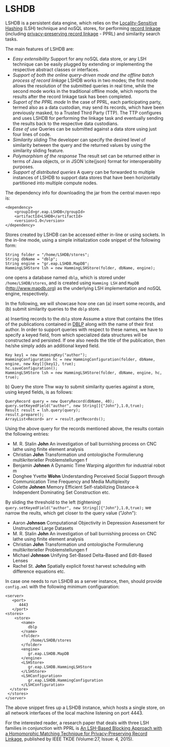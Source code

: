 # LSHDB
LSHDB is a persistent data engine, which relies on the [Locality-Sensitive Hashing](https://en.wikipedia.org/wiki/Locality-sensitive_hashing) (LSH) technique and noSQL stores, 
for performing [record linkage](https://en.wikipedia.org/wiki/Record_linkage) (including [privacy-preserving record linkage](https://www.cs.cmu.edu/~rjhall/linkage_survey_final.pdf) - PPRL) and similarity search tasks.

The main features of LSHDB are:
* _Easy extensibility_  Support for any noSQL data store, or any LSH technique can be easily plugged by extending or implementing the respective abstract classes or interfaces.
* _Support of both the online query-driven mode and the offline batch process of record linkage_  LSHDB works in two modes; the first mode allows the resolution of the submitted queries in real time, while the second mode works in the traditional offline mode, which reports the results after the record linkage task has been completed.
* _Suport of the PPRL mode_  In the case of PPRL, each participating party, termed also as a data custodian, may send its records, which have been previously masked, to a Trusted Third Party (TTP). The TTP configures and uses LSHDB for performing the linkage task and eventually sending the results back to the respective data custodians.
* _Ease of use_  Queries can be submitted against a data store using just four lines of code.
* _Similarity sliding_  The developer can specify the desired level of similarity between the query and the returned values by using the similarity sliding feature. 
* _Polymorphism of the response_  The result set can be returned either in terms of Java objects, or in JSON \cite{json} format for interoperability purposes.
* _Support of distributed queries_  A query can be forwarded to multiple instances of LSHDB to support data stores that have been horizontally partitioned into multiple compute nodes.

The dependency info for downloading the jar from the central maven repo is:
```
<dependency>
    <groupId>gr.eap.LSHDB</groupId>
    <artifactId>LSHDB</artifactId>
    <version>1.0</version>
</dependency>
```


Stores created by LSHDB can be accessed either in-line or using sockets. 
In the in-line mode, using a simple initialization code snippet of the following form:
```
String folder = "/home/LSHDB/stores";
String dbName = "dblp";
String engine = "gr.eap.LSHDB.MapDB";
HammingLSHStore lsh = new HammingLSHStore(folder, dbName, engine);
```
one opens a database named `dblp`, which is stored under `/home/LSHDB/stores`, and is created using `Hamming LSH` and `MapDB` (http://www.mapdb.org) as the underlying LSH implementation and noSQL engine, respectively.

In the following, we will showcase how one can (a) insert some records, and (b) submit similarity queries to the `dblp` store.

a) Inserting records to the `dblp` store
Assume a store that contains the titles of the publications contained in [DBLP](http://dblp.uni-trier.de/) along with the name of their first author. In order to support queries with respect to these names, we have to specify a keyed field, from which specialized data structures will be constructed and persisted. If one also needs the title of the publication, then he/she simply adds an additional keyed field.
```
Key key1 = new HammingKey("author");
HammingConfiguration hc = new HammingConfiguration(folder, dbName, engine, new Key[]{key1}, true);
hc.saveConfiguration();
HammingLSHStore lsh = new HammingLSHStore(folder, dbName, engine, hc, true);
```

b) Query the store
Thw way to submit similarity queries against a store, using keyed fields, is as follows:
```
QueryRecord query = new QueryRecord(dbName, 40);
query.setKeyedField("author", new String[]{"John"},1.0,true);
Result result = lsh.query(query);
result.prepare();  
ArrayList<Record> arr = result.getRecords();
```

Using the above query for the records mentioned above, the results contain the following entries:

- M. R. Stalin __John__ An investigation of ball burnishing process on CNC lathe using finite element analysis
- Christian __John__ Transformation und ontologische Formulierung multikriterieller Problemstellungen f
- Benjamin __Johnen__ A Dynamic Time Warping algorithm for industrial robot m
- Donghee Yvette __Wohn__ Understanding Perceived Social Support through Communication Time  Frequency  and Media Multiplexity
- Colette __Johnen__ Memory Efficient Self-stabilizing Distance-k Independent Dominating Set Construction etc.

By sliding the threshold to the left (tightening) 
`query.setKeyedField("author", new String[]{"John"},1.0,true);`
we narrow the reults, which get closer to the query value ("John"):

- Aaron __Johnson__ Computational Objectivity in Depression Assessment for Unstructured Large Datasets
- M. R. Stalin __John__ An investigation of ball burnishing process on CNC lathe using finite element analysis
- Christian __John__ Transformation und ontologische Formulierung multikriterieller Problemstellungen f
- Michael __Johnson__ Unifying Set-Based  Delta-Based and Edit-Based Lenses
- Rachel St. __John__ Spatially explicit forest harvest scheduling with difference equations etc.



In case one needs to run LSHDB as a server instance, then, should provide `config.xml` with the following minimum configuaration:
```
<server>
   <port>
      4443
   </port>
<stores>
	<store>
	   <name>
	      dblp
	   </name>  
	   <folder>
		   /home/LSHDB/stores
	   </folder>
	   <engine>
	      gr.eap.LSHDB.MapDB
	   </engine>
	   <LSHStore>
	      gr.eap.LSHDB.HammingLSHStore
	   </LSHStore>
	   <LSHConfiguration>
	      gr.eap.LSHDB.HammingConfiguration
	   </LSHConfiguration>	   	   
  </store>
 </stores> 
</server>
```
The above snippet fires up a LSHDB instance, which hosts a single store, on all network interfaces of the local machine listening on port 4443.


For the interested reader, a research paper that deals with three LSH families in conjunction with PPRL is [An LSH-Based Blocking Approach with a Homomorphic Matching Technique for Privacy-Preserving Record Linkage](http://ieeexplore.ieee.org/xpl/login.jsp?tp=&arnumber=6880802&url=http%3A%2F%2Fieeexplore.ieee.org%2Fxpls%2Fabs_all.jsp%3Farnumber%3D6880802), published by IEEE TKDE (Volume:27, Issue: 4, 2015).
